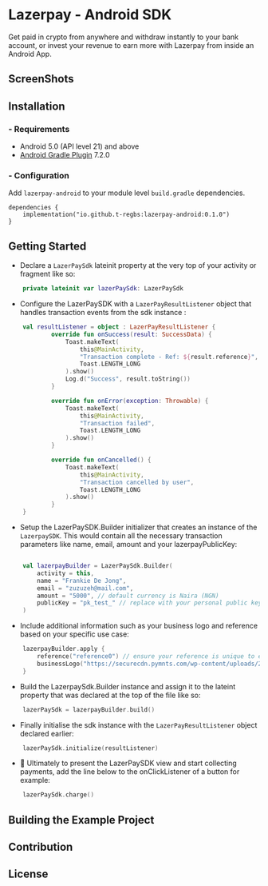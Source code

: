 # Lazerpay - Android SDK

Get paid in crypto from anywhere and withdraw instantly to your bank account, or invest your revenue to earn more with Lazerpay from inside an Android App. 

## ScreenShots


##  Installation

### - Requirements 

* Android 5.0 (API level 21) and above
* [Android Gradle Plugin](https://developer.android.com/studio/releases/gradle-plugin) 7.2.0

### - Configuration

Add `lazerpay-android` to your module level `build.gradle` dependencies.

```
dependencies {
    implementation("io.github.t-regbs:lazerpay-android:0.1.0")
}
```

## Getting Started

* Declare a `LazerPaySdk` lateinit property at the very top of your activity or fragment like so: 

```kotlin
    private lateinit var lazerPaySdk: LazerPaySdk
```

* Configure the LazerPaySDK with a `LazerPayResultListener` object that handles transaction events from the sdk instance : 

```kotlin
    val resultListener = object : LazerPayResultListener {
            override fun onSuccess(result: SuccessData) {
                Toast.makeText(
                    this@MainActivity,
                    "Transaction complete - Ref: ${result.reference}",
                    Toast.LENGTH_LONG
                ).show()
                Log.d("Success", result.toString())
            }

            override fun onError(exception: Throwable) {
                Toast.makeText(
                    this@MainActivity,
                    "Transaction failed",
                    Toast.LENGTH_LONG
                ).show()
            }

            override fun onCancelled() {
                Toast.makeText(
                    this@MainActivity,
                    "Transaction cancelled by user",
                    Toast.LENGTH_LONG
                ).show()
            }
    }
```

* Setup the LazerPaySDK.Builder initializer that creates an instance of the `LazerpaySDK`. This would contain all the necessary transaction parameters like name, email, amount and your lazerpayPublicKey: 

```kotlin

    val lazerpayBuilder = LazerPaySdk.Builder(
        activity = this,
        name = "Frankie De Jong",
        email = "zuzuzeh@mail.com",
        amount = "5000", // default currency is Naira (NGN)
        publicKey = "pk_test_" // replace with your personal public key 
    )

```

* Include additional information such as your business logo and reference based on your specific use case: 

```kotlin 
    lazerpayBuilder.apply {
        reference("reference0") // ensure your reference is unique to every transaction
        businessLogo("https://securecdn.pymnts.com/wp-content/uploads/2021/12/stablecoins.jpg")
    }
```

* Build the LazerpaySdk.Builder instance and assign it to the lateint property that was declared at the top of the file like so: 

```kotlin
    lazerPaySdk = lazerpayBuilder.build()
```

* Finally initialise the sdk instance with the `LazerPayResultListener` object declared earlier: 

```kotlin
    lazerPaySdk.initialize(resultListener)
```

* 🚀 Ultimately to present the LazerPaySDK view and start collecting payments, add the line below to the onClickListener of a button for example: 

```kotlin
    lazerPaySdk.charge()
```

## Building the Example Project

## Contribution

## License
